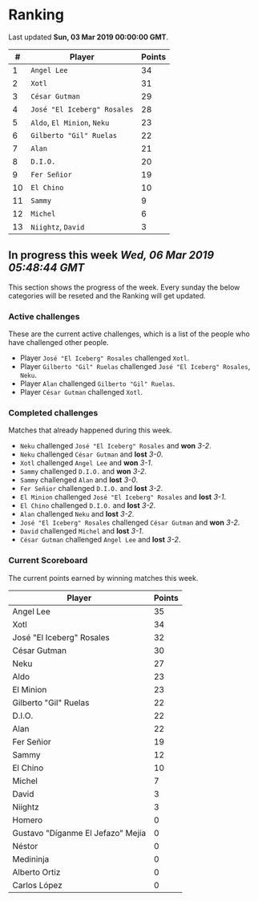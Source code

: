 # Ranking

Last updated **Sun, 03 Mar 2019 00:00:00 GMT**.

|#|Player|Points|
|---|---|---|
|1|`Angel Lee`|34|
|2|`Xotl`|31|
|3|`César Gutman`|29|
|4|`José "El Iceberg" Rosales`|28|
|5|`Aldo`, `El Minion`, `Neku`|23|
|6|`Gilberto "Gil" Ruelas`|22|
|7|`Alan`|21|
|8|`D.I.O.`|20|
|9|`Fer Señior`|19|
|10|`El Chino`|10|
|11|`Sammy`|9|
|12|`Michel`|6|
|13|`Niightz`, `David`|3|

## In progress this week *Wed, 06 Mar 2019 05:48:44 GMT*
This section shows the progress of the week. Every sunday the below categories will be reseted and the Ranking will get updated.

### Active challenges
These are the current active challenges, which is a list of the people who have challenged other people.

* Player `José "El Iceberg" Rosales` challenged `Xotl`.
* Player `Gilberto "Gil" Ruelas` challenged `José "El Iceberg" Rosales`, `Neku`.
* Player `Alan` challenged `Gilberto "Gil" Ruelas`.
* Player `César Gutman` challenged `Xotl`.

### Completed challenges
Matches that already happened during this week.

* `Neku` challenged `José "El Iceberg" Rosales` and **won** *3-2*.
* `Neku` challenged `César Gutman` and **lost** *3-0*.
* `Xotl` challenged `Angel Lee` and **won** *3-1*.
* `Sammy` challenged `D.I.O.` and **won** *3-2*.
* `Sammy` challenged `Alan` and **lost** *3-0*.
* `Fer Señior` challenged `D.I.O.` and **lost** *3-2*.
* `El Minion` challenged `José "El Iceberg" Rosales` and **lost** *3-1*.
* `El Chino` challenged `D.I.O.` and **lost** *3-2*.
* `Alan` challenged `Neku` and **lost** *3-2*.
* `José "El Iceberg" Rosales` challenged `César Gutman` and **won** *3-2*.
* `David` challenged `Michel` and **lost** *3-1*.
* `César Gutman` challenged `Angel Lee` and **lost** *3-2*.

### Current Scoreboard
The current points earned by winning matches this week.

|Player|Points|
|---|---|
|Angel Lee|35|
|Xotl|34|
|José "El Iceberg" Rosales|32|
|César Gutman|30|
|Neku|27|
|Aldo|23|
|El Minion|23|
|Gilberto "Gil" Ruelas|22|
|D.I.O.|22|
|Alan|22|
|Fer Señior|19|
|Sammy|12|
|El Chino|10|
|Michel|7|
|David|3|
|Niightz|3|
|Homero|0|
|Gustavo "Díganme El Jefazo" Mejía|0|
|Néstor|0|
|Medininja|0|
|Alberto Ortiz|0|
|Carlos López|0|